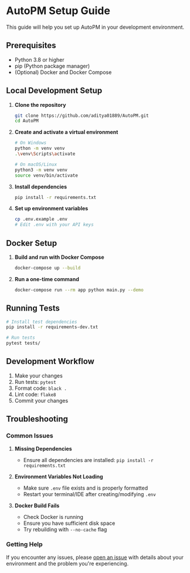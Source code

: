 # AutoPM Setup Guide

This guide will help you set up AutoPM in your development environment.

## Prerequisites

- Python 3.8 or higher
- pip (Python package manager)
- (Optional) Docker and Docker Compose

## Local Development Setup

1. **Clone the repository**
   ```bash
   git clone https://github.com/aditya01889/AutoPM.git
   cd AutoPM
   ```

2. **Create and activate a virtual environment**
   ```bash
   # On Windows
   python -m venv venv
   .\venv\Scripts\activate
   
   # On macOS/Linux
   python3 -m venv venv
   source venv/bin/activate
   ```

3. **Install dependencies**
   ```bash
   pip install -r requirements.txt
   ```

4. **Set up environment variables**
   ```bash
   cp .env.example .env
   # Edit .env with your API keys
   ```

## Docker Setup

1. **Build and run with Docker Compose**
   ```bash
   docker-compose up --build
   ```

2. **Run a one-time command**
   ```bash
   docker-compose run --rm app python main.py --demo
   ```

## Running Tests

```bash
# Install test dependencies
pip install -r requirements-dev.txt

# Run tests
pytest tests/
```

## Development Workflow

1. Make your changes
2. Run tests: `pytest`
3. Format code: `black .`
4. Lint code: `flake8`
5. Commit your changes

## Troubleshooting

### Common Issues

1. **Missing Dependencies**
   - Ensure all dependencies are installed: `pip install -r requirements.txt`

2. **Environment Variables Not Loading**
   - Make sure `.env` file exists and is properly formatted
   - Restart your terminal/IDE after creating/modifying `.env`

3. **Docker Build Fails**
   - Check Docker is running
   - Ensure you have sufficient disk space
   - Try rebuilding with `--no-cache` flag

### Getting Help

If you encounter any issues, please [open an issue](https://github.com/aditya01889/AutoPM/issues) with details about your environment and the problem you're experiencing.
